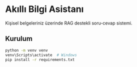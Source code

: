 # Akıllı Bilgi Asistanı

Kişisel belgeleriniz üzerinde RAG destekli soru-cevap sistemi.

## Kurulum

```bash
python -m venv venv
venv\Scripts\activate  # Windows
pip install -r requirements.txt